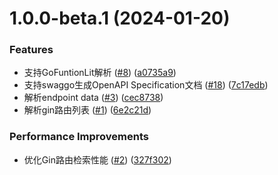 # 1.0.0-beta.1 (2024-01-20)


### Features

* 支持GoFuntionLit解析 ([#8](https://github.com/yangtuooc/gin-endpoints/issues/8)) ([a0735a9](https://github.com/yangtuooc/gin-endpoints/commit/a0735a92fbcacfc3c8620363608eb7e2727c40ca))
* 支持swaggo生成OpenAPI Specification文档 ([#18](https://github.com/yangtuooc/gin-endpoints/issues/18)) ([7c17edb](https://github.com/yangtuooc/gin-endpoints/commit/7c17edbe56711d8dcca21bf819d57827aae165ef))
* 解析endpoint data ([#3](https://github.com/yangtuooc/gin-endpoints/issues/3)) ([cec8738](https://github.com/yangtuooc/gin-endpoints/commit/cec8738e036bf00f74c3d12a8ba12c7dca86df77))
* 解析gin路由列表 ([#1](https://github.com/yangtuooc/gin-endpoints/issues/1)) ([6e2c21d](https://github.com/yangtuooc/gin-endpoints/commit/6e2c21d517cad267713d40c156f21ae413d8e555))


### Performance Improvements

* 优化Gin路由检索性能 ([#2](https://github.com/yangtuooc/gin-endpoints/issues/2)) ([327f302](https://github.com/yangtuooc/gin-endpoints/commit/327f302c6ddce7dfdac3a3c98542263fcbbddbed))
